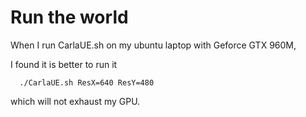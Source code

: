 # Run the world
When I run CarlaUE.sh on my ubuntu laptop with Geforce GTX 960M,

I found it is better to run it
```
  ./CarlaUE.sh ResX=640 ResY=480
```
which will not exhaust my GPU.
